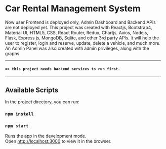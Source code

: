 # Car Rental Management System
Now user Frontend is deployed only, Admin Dashboard and Backend APIs are not deployed yet. This project was created with Reactjs, Bootstrap4, Material UI, HTML5, CSS, React Router, Redux, Chartjs, Axios, Nodejs, Flask, Express js, MongoDB, Sqlite, and other 3rd party APIs. It will help the user to register, login and reserve, update, delete a vehicle, and much more. An Admin Panel was also created with admin privileges, along with the graphs

------------------------------------------------------
#### `=> this project needs backend services to run first.`
------------------------------------------------------

## Available Scripts

In the project directory, you can run:

### `npm install`
### `npm start`

Runs the app in the development mode.<br />
Open [http://localhost:3000](http://localhost:3000) to view it in the browser.
